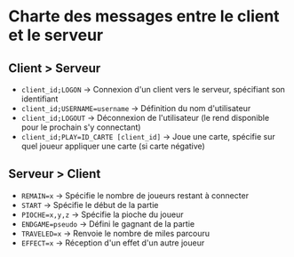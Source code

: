 # Charte des messages entre le client et le serveur

## Client > Serveur

- `client_id;LOGON` -> Connexion d'un client vers le serveur, spécifiant son identifiant
- `client_id;USERNAME=username` -> Définition du nom d'utilisateur
- `client_id;LOGOUT` -> Déconnexion de l'utilisateur (le rend disponible pour le prochain s'y connectant)
- `client_id;PLAY=ID_CARTE [client_id]` -> Joue une carte, spécifie sur quel joueur appliquer une carte (si carte négative)

## Serveur > Client

- `REMAIN=x` -> Spécifie le nombre de joueurs restant à connecter
- `START` -> Spécifie le début de la partie
- `PIOCHE=x,y,z` -> Spécifie la pioche du joueur
- `ENDGAME=pseudo` -> Défini le gagnant de la partie
- `TRAVELED=x` -> Renvoie le nombre de miles parcouru
- `EFFECT=x` -> Réception d'un effet d'un autre joueur 